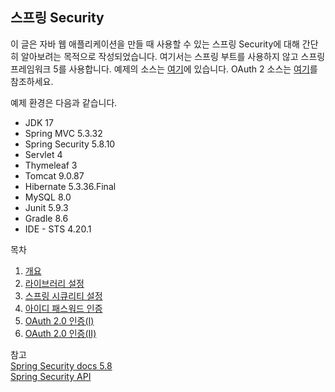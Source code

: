 ## 스프링 Security

이 글은 자바 웹 애플리케이션을 만들 때 사용할 수 있는 스프링 Security에 대해 간단히 알아보려는 목적으로 작성되었습니다. 여기서는 스프링 부트를 사용하지 않고 스프링 프레임워크 5를 사용합니다. 예제의 소스는 [여기](https://github.com/boyd-dev/demo-security/tree/main/example/demog-mvc)에 있습니다. OAuth 2 소스는 [여기](https://github.com/boyd-dev/demo-security/tree/main/example/demog-oauth2)를 참조하세요.

예제 환경은 다음과 같습니다.

- JDK 17
- Spring MVC 5.3.32
- Spring Security 5.8.10
- Servlet 4
- Thymeleaf 3
- Tomcat 9.0.87
- Hibernate 5.3.36.Final
- MySQL 8.0
- Junit 5.9.3
- Gradle 8.6
- IDE - STS 4.20.1

목차

1. [개요](01/README.md)
2. [라이브러리 설정](02/README.md)
3. [스프링 시큐리티 설정](03/README.md)
4. [아이디 패스워드 인증](04/README.md)
5. [OAuth 2.0 인증(I)](05/README.md)
6. [OAuth 2.0 인증(II)](06/README.md)


참고  
[Spring Security docs 5.8](https://docs.spring.io/spring-security/reference/5.8/)  
[Spring Security API](https://docs.spring.io/spring-security/site/docs/5.8.x/api/)
